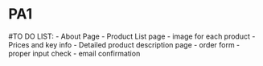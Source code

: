 # PA1
#TO DO LIST:
    - About Page
    - Product List page
        - image for each product
        - Prices and key info
    - Detailed product description page
        - order form
            - proper input check
    - email confirmation
